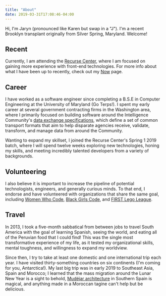 ```yaml
---
title: "About"
date: 2019-03-31T17:08:46-04:00
---
```

Hi, I'm Jaryn (pronounced like Karen but swap in a "J"). I'm a recent Brooklyn
transplant originally from Silver Spring, Maryland. Welcome!

## Recent
Currently, I am attending the [Recurse Center](https://www.recurse.com/about),
where I am focused on gaining more
experience with front-end technologies. For
more info about what I have been up to recently, check out my [Now](/now) page.

## Career
I have worked as a software engineer since completing a B.S.E in Computer
Engineering at the University of Maryland (Go Terps!).
I spent my early career at several government contracting firms in the
Washington area, where I primarily focused on building software around the
Intelligence Community's [data exchange specifications](https://www.dni.gov/index.php/who-we-are/organizations/enterprise-capacity/ic-cio/ic-cio-related-menus/ic-cio-related-links/ic-technical-specifications), which define a set of common transport formats that aim to help
disparate agencies receive, validate, transform, and manage data from around the Community.

Wanting to expand my skillset, I joined the
Recurse Center's Spring 1 2019 batch, where I
will spend twelve weeks exploring new technologies, honing my skills, and
meeting incredibly talented developers from a variety of backgrounds.  

## Volunteering
I also believe it is important to increase the pipeline of potential
technologists, engineers, and generally curious minds. To that end, I endorse and
have volunteered with organizations that share the same goal, including
[Women Who Code](https://www.womenwhocode.com/),
[Black Girls Code](http://www.blackgirlscode.com/), and
[FIRST Lego League](http://www.firstlegoleague.org/).

## Travel
In 2013, I took a five-month sabbatical from between jobs to travel South America
with the goal of learning Spanish, seeing the world, and eating all of the Peruvian
food that I could find! This was the single most transformative experience of my life,
as it tested my organizational skills, mental toughness, and willingness to expand
my worldview.

Since then, I try to take at least one domestic and one international trip each
year. I have visited thirty-something countries on six continents
(I'm coming for you, Antarctica!). My last big trip was in early 2019 to
Southeast Asia, Spain and Morocco; I learned that the mass migration around
the Lunar New Year is a sight to behold,
[Mudéjar architecture](https://www.google.com/search?q=real+alcazar+seville&source=lnms&tbm=isch&sa=X&ved=0ahUKEwjWoNaU_LThAhUvUt8KHcDcCiAQ_AUIDigB&biw=1097&bih=646) in Southern Spain is magical,
and anything made in a Moroccan tagine can't help but be delicious.
